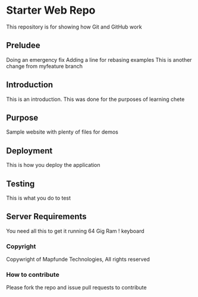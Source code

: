 # Starter Web Repo

This repository is for showing how Git and GitHub work

## Preludee
Doing an emergency fix
Adding a line for rebasing examples
This is another change from myfeature branch 

## Introduction

This is an introduction.  This was done for the purposes of learning chete

## Purpose

Sample website with plenty of files for demos

## Deployment

This is how you deploy the application

## Testing 

This is what you do to test

## Server Requirements

You need all this to get it running
64 Gig Ram
! keyboard

### Copyright

Copywright of Mapfunde Technologies, All rights reserved

### How to contribute

Please fork the repo and issue pull requests to contribute
